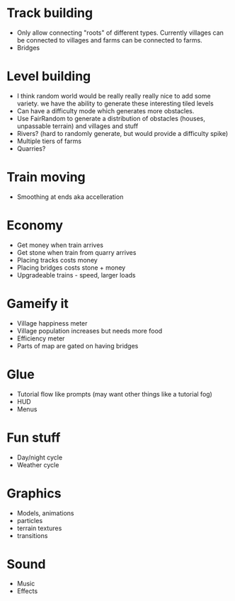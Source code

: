 # Track building

- Only allow connecting "roots" of different types. Currently villages can be connected to villages and farms can be connected to farms.
- Bridges

# Level building

- I think random world would be really really really nice to add some variety. we have the ability to generate these interesting tiled levels
- Can have a difficulty mode which generates more obstacles.
- Use FairRandom to generate a distribution of obstacles (houses, unpassable terrain) and villages and stuff
- Rivers? (hard to randomly generate, but would provide a difficulty spike)
- Multiple tiers of farms
- Quarries?

# Train moving

- Smoothing at ends aka accelleration

# Economy

- Get money when train arrives
- Get stone when train from quarry arrives
- Placing tracks costs money
- Placing bridges costs stone + money
- Upgradeable trains - speed, larger loads

# Gameify it

- Village happiness meter
- Village population increases but needs more food
- Efficiency meter
- Parts of map are gated on having bridges

# Glue

- Tutorial flow like prompts (may want other things like a tutorial fog)
- HUD
- Menus

# Fun stuff

- Day/night cycle
- Weather cycle

# Graphics

- Models, animations
- particles
- terrain textures
- transitions

# Sound

- Music
- Effects
